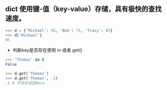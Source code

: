 
## dict 使用键-值（key-value）存储，具有极快的查找速度。
```Python
>>> d = {'Michael': 95, 'Bob': 75, 'Tracy': 85}
>>> d['Michael']
95
```
- 判断key是否存在使用 in 或者 get()
```Python
>>> 'Thomas' in d
False

>>> d.get('Thomas')
>>> d.get('Thomas', -1)
-1 # 不存在返回None
```
